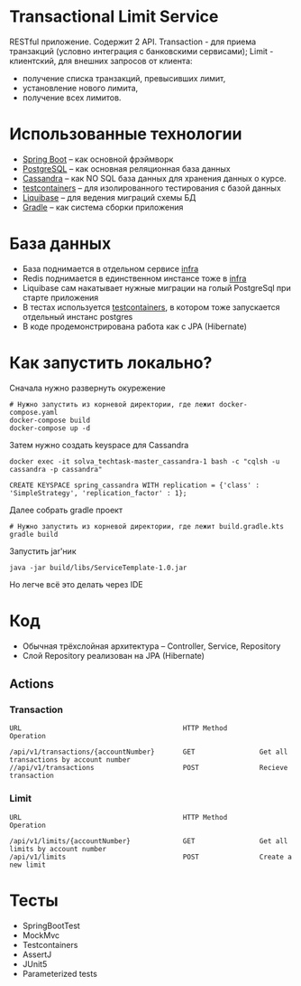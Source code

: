 # Transactional Limit Service

RESTful приложение. Содержит 2 API. 
Transaction - для приема транзакций (условно интеграция с банковскими сервисами);
Limit - клиентский, для внешних запросов от клиента: 
* получение списка транзакций, превысивших лимит, 
* установление нового лимита, 
* получение всех лимитов.

# Использованные технологии

* [Spring Boot](https://spring.io/projects/spring-boot) – как основной фрэймворк
* [PostgreSQL](https://www.postgresql.org/) – как основная реляционная база данных
* [Сassandra]([https://redis.io/](https://cassandra.apache.org/_/index.html)) – как NO SQL база данных для хранения данных о курсе.
* [testcontainers](https://testcontainers.com/) – для изолированного тестирования с базой данных
* [Liquibase](https://www.liquibase.org/) – для ведения миграций схемы БД
* [Gradle](https://gradle.org/) – как система сборки приложения

# База данных

* База поднимается в отдельном сервисе [infra](../infra)
* Redis поднимается в единственном инстансе тоже в [infra](../infra)
* Liquibase сам накатывает нужные миграции на голый PostgreSql при старте приложения
* В тестах используется [testcontainers](https://testcontainers.com/), в котором тоже запускается отдельный инстанс
  postgres
* В коде продемонстрирована работа как с JPA (Hibernate)

# Как запустить локально?

Сначала нужно развернуть окурежение
```shell
# Нужно запустить из корневой директории, где лежит docker-compose.yaml
docker-compose build
docker-compose up -d
```

Затем нужно создать keyspace для Cassandra

```shell
docker exec -it solva_techtask-master_cassandra-1 bash -c "cqlsh -u cassandra -p cassandra"
```

```shell
CREATE KEYSPACE spring_cassandra WITH replication = {'class' : 'SimpleStrategy', 'replication_factor' : 1};
```

Далее собрать gradle проект

```shell
# Нужно запустить из корневой директории, где лежит build.gradle.kts
gradle build
```

Запустить jar'ник

```shell
java -jar build/libs/ServiceTemplate-1.0.jar
```

Но легче всё это делать через IDE

# Код

* Обычная трёхслойная
  архитектура – Controller, Service, Repository
* Слой Repository реализован на JPA (Hibernate)

## Actions
### Transaction

    URL                                        HTTP Method        Operation
    
    /api/v1/transactions/{accountNumber}       GET                Get all transactions by account number
    //api/v1/transactions                      POST               Recieve transaction
    
### Limit
    URL                                        HTTP Method        Operation

    /api/v1/limits/{accountNumber}             GET                Get all limits by account number
    /api/v1/limits                             POST               Create a new limit

# Тесты

* SpringBootTest
* MockMvc
* Testcontainers
* AssertJ
* JUnit5
* Parameterized tests
